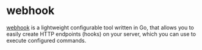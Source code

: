 webhook
=======

[webhook][1] is a lightweight configurable tool written in Go, that allows you
to easily create HTTP endpoints (hooks) on your server, which you can use to
execute configured commands.

[1]: https://github.com/adnanh/webhook
